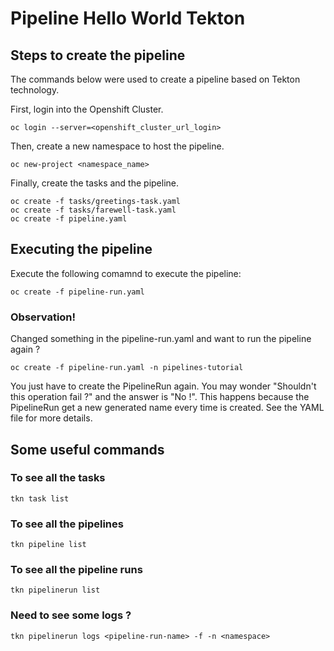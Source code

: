 # Pipeline Hello World Tekton 

## Steps to create the pipeline
The commands below were used to create a pipeline based on Tekton technology.

First, login into the Openshift Cluster.
```
oc login --server=<openshift_cluster_url_login>
```

Then, create a new namespace to host the pipeline.
```
oc new-project <namespace_name>
```

Finally, create the tasks and the pipeline.
```
oc create -f tasks/greetings-task.yaml
oc create -f tasks/farewell-task.yaml
oc create -f pipeline.yaml
```

## Executing the pipeline
Execute the following comamnd to execute the pipeline:
```
oc create -f pipeline-run.yaml
```

### Observation!
Changed something in the pipeline-run.yaml and want to run the pipeline again ?
```
oc create -f pipeline-run.yaml -n pipelines-tutorial
```
You just have to create the PipelineRun again. You may wonder "Shouldn't this operation fail ?" and the answer is "No !". This happens because the PipelineRun get a new generated name every time is created. See the YAML file for more details.

## Some useful commands

### To see all the tasks
```
tkn task list
```

### To see all the pipelines
```
tkn pipeline list
```

### To see all the pipeline runs
```
tkn pipelinerun list
```

### Need to see some logs ?
```
tkn pipelinerun logs <pipeline-run-name> -f -n <namespace>
```


